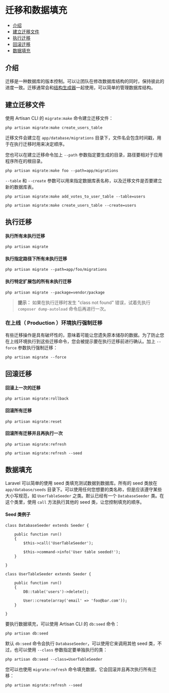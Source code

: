 # 迁移和数据填充

- [介绍](#introduction)
- [建立迁移文件](#creating-migrations)
- [执行迁移](#running-migrations)
- [回滚迁移](#rolling-back-migrations)
- [数据填充](#database-seeding)

<a name="introduction"></a>
## 介绍

迁移是一种数据库的版本控制。可以让团队在修改数据库结构的同时，保持彼此的进度一致。迁移通常会和[结构生成器](/docs/schema)一起使用，可以简单的管理数据库结构。

<a name="creating-migrations"></a>
## 建立迁移文件

使用 Artisan CLI 的 `migrate:make` 命令建立迁移文件：

	php artisan migrate:make create_users_table

迁移文件会建立在 `app/database/migrations` 目录下，文件名会包含时间戳，用于在执行迁移时用来决定顺序。

您也可以在建立迁移命令加上 `--path` 参数指定要生成的目录，路径要相对于应用程序所在的根目录。

	php artisan migrate:make foo --path=app/migrations

`--table` 和 `--create` 参数可以用来指定数据库表名称，以及迁移文件是否要建立新的数据库表。

	php artisan migrate:make add_votes_to_user_table --table=users

	php artisan migrate:make create_users_table --create=users

<a name="running-migrations"></a>
## 执行迁移

#### 执行所有未执行迁移

	php artisan migrate

#### 执行指定路径下所有未执行迁移

	php artisan migrate --path=app/foo/migrations

#### 执行特定扩展包的所有未执行迁移

	php artisan migrate --package=vendor/package

> **提示：** 如果在执行迁移时发生 "class not found"  错误，试着先执行 `composer dump-autoload`  命令后再进行一次。

### 在上线（ Production ）环境执行强制迁移

有些迁移操作是具有破坏性的，意味着可能让您遗失原本储存的数据。为了防止您在上线环境执行到这些迁移命令，您会被提示要在执行迁移前进行确认。加上 `--force` 参数执行强制迁移：

	php artisan migrate --force

<a name="rolling-back-migrations"></a>
## 回滚迁移

#### 回滚上一次的迁移

	php artisan migrate:rollback

#### 回滚所有迁移

	php artisan migrate:reset

#### 回滚所有迁移并且再执行一次

	php artisan migrate:refresh

	php artisan migrate:refresh --seed

<a name="database-seeding"></a>
## 数据填充

Laravel 可以简单的使用 seed 类填充测试数据到数据库。所有的 seed 类放在 `app/database/seeds` 目录下。可以使用任何您想要的类名称，但是应该遵守某些大小写规范，如 `UserTableSeeder` 之类。默认已经有一个 `DatabaseSeeder` 类。在这个类里，使用 `call` 方法执行其他的 seed 类，让您控制填充的顺序。

#### Seed 类例子

	class DatabaseSeeder extends Seeder {

		public function run()
		{
			$this->call('UserTableSeeder');

			$this->command->info('User table seeded!');
		}

	}

	class UserTableSeeder extends Seeder {

		public function run()
		{
			DB::table('users')->delete();

			User::create(array('email' => 'foo@bar.com'));
		}

	}

要执行数据填充，可以使用 Artisan CLI 的 `db:seed` 命令：

	php artisan db:seed

默认 `db:seed` 命令会执行 `DatabaseSeeder`，可以使用它来调用其他 seed 类，不过，也可以使用 `--class` 参数指定要单独执行的类：

	php artisan db:seed --class=UserTableSeeder

您可以也使用 `migrate:refresh` 命令填充数据，它会回滚并且再次执行所有迁移：

	php artisan migrate:refresh --seed